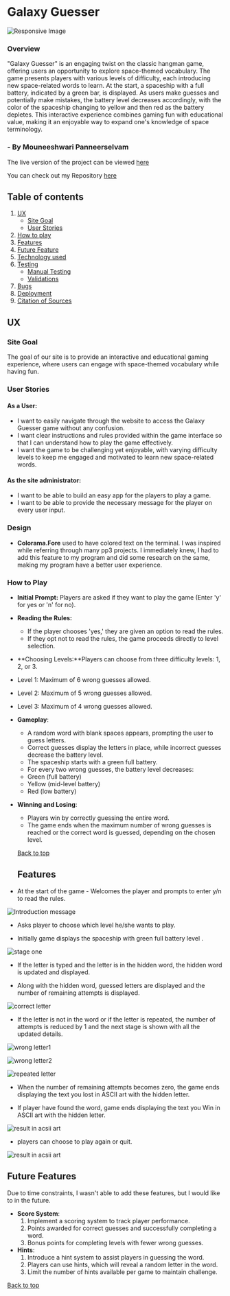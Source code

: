 # Galaxy Guesser

![Responsive Image](assets/documenattion_images/responsive_img.png)

### Overview
"Galaxy Guesser" is an engaging twist on the classic hangman game, offering users an opportunity to explore space-themed vocabulary. The game presents players with various levels of difficulty, each introducing new space-related words to learn. At the start, a spaceship with a full battery, indicated by a green bar, is displayed. As users make guesses and potentially make mistakes, the battery level decreases accordingly, with the color of the spaceship changing to yellow and then red as the battery depletes. This interactive experience combines gaming fun with educational value, making it an enjoyable way to expand one's knowledge of space terminology.

### - By Mouneeshwari Panneerselvam

The live version of the project can be viewed [here](https://galaxy-guesser-240640d1ad65.herokuapp.com/)

You can check out my Repository [here](https://github.com/mouneeshwarip/Galaxy-Guesser)

## Table of contents
 1. [ UX ](#ux)
	- [Site Goal](#site-goal)
	- [User Stories](#user-stories)
 2. [How to play](#how-to-play)
 2. [ Features ](#features)
 3. [ Future Feature ](#future-features)
 4. [ Technology used ](#technologies-used)
 5. [ Testing ](#testing)
	 - [Manual Testing](#manual-testing)
	 - [Validations](#validations)
 6. [ Bugs ](#bugs)
 7. [ Deployment](#deployment)
 8. [ Citation of Sources](#credits)

 ## UX

### Site Goal
The goal of our site is to provide an interactive and educational gaming experience, where users can engage with space-themed vocabulary while having fun.

### User Stories
#### As a User:
- I want to easily navigate through the website to access the Galaxy Guesser game without any confusion.
- I want clear instructions and rules provided within the game interface so that I can understand how to play the game effectively.
- I want the game to be challenging yet enjoyable, with varying difficulty levels to keep me engaged and motivated to learn new space-related words.
#### As the site administrator:
- I want to be able to build an easy app for the players to play a game.
- I want to be able to provide the necessary message for the player on every user input.

### Design

- **Colorama.Fore** used to have colored text on the terminal.
I was inspired while referring through many pp3 projects. I immediately knew, I had to add this feature to my program and did some research on the same, making my program have a better user experience.

### How to Play

- **Initial Prompt:** Players are asked if they want to play the game (Enter 'y' for yes or 'n' for no).
- **Reading the Rules:**
    - If the player chooses 'yes,' they are given an option to read the rules.
    - If they opt not to read the rules, the game proceeds directly to level selection.
- **Choosing Levels:**Players can choose from three difficulty levels: 1, 2, or 3.
- Level 1: Maximum of 6 wrong guesses allowed.
- Level 2: Maximum of 5 wrong guesses allowed.
- Level 3: Maximum of 4 wrong guesses allowed.
- **Gameplay**:
  - A random word with blank spaces appears, prompting the user to guess letters.
  - Correct guesses display the letters in place, while incorrect guesses decrease the battery level.
  - The spaceship starts with a green full battery.
  - For every two wrong guesses, the battery level decreases:
  - Green (full battery)
  - Yellow (mid-level battery)
  - Red (low battery)
- **Winning and Losing**:
  - Players win by correctly guessing the entire word.
  - The game ends when the maximum number of wrong guesses is reached or the correct word is guessed, depending on the chosen level.

  [Back to top](#table-of-contents)

  ## Features

- At the start of the game - Welcomes the player and prompts to enter y/n to read the rules.

![Introduction message](assets/documentation_images/intro.png)

- Asks player to choose which level he/she wants to play.

- Initially game displays the spaceship with green full battery level .

![stage one](assets/documentation_images/initial_betterylevel.png)

- If the letter is typed and the letter is in the hidden word, the hidden word is updated and displayed.

- Along with the hidden word, guessed letters are displayed and the number of remaining attempts is displayed.

![correct letter](assets/documentation_images/guesstheword.png)

- If the letter is not in the word or if the letter is repeated, the number of attempts is reduced by 1 and the next stage is shown with all the updated details.

![wrong letter1](assets/documentation_images/enter_sameword.png)


![wrong letter2](assets/documentation_images/wrongguess.png)


![repeated letter](assets/documentation_images/wrongguess_colred.png)

- When the number of remaining attempts becomes zero, the game ends displaying the text you lost in ASCII art with the hidden letter.

- If player have found the word, game ends displaying the text you Win in ASCII art with the hidden letter.

![result in acsii art](assets/documentation_images/win.png)

- players can choose to play again or quit.

![result in acsii art](assets/documentation_images/lose_msg.png)

## Future Features
Due to time constraints, I wasn't able to add these features, but I would like to in the future.

   -  **Score System**:
      1. Implement a scoring system to track player performance.
      2. Points awarded for correct guesses and successfully completing a word.
      3. Bonus points for completing levels with fewer wrong guesses.
   -  **Hints**:
      1. Introduce a hint system to assist players in guessing the word.
      2. Players can use hints, which will reveal a random letter in the word.
      3. Limit the number of hints available per game to maintain challenge.

[Back to top](#table-of-contents)






















